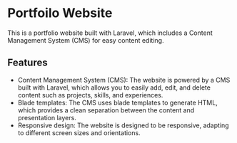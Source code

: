 # Portfoilo Website

This is a portfolio website built with Laravel, which includes a Content Management System (CMS) for easy content editing.

## Features
- Content Management System (CMS): The website is powered by a CMS built with Laravel, which allows you to easily add, edit, and delete content such as projects, skills, and experiences.
- Blade templates: The CMS uses blade templates to generate HTML, which provides a clean separation between the content and presentation layers.
- Responsive design: The website is designed to be responsive, adapting to different screen sizes and orientations.

